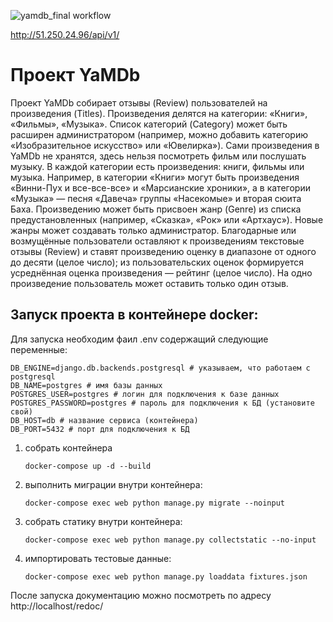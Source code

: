 ![yamdb_final workflow](https://github.com/Ero768/yamdb_final/actions/workflows/yamdb_workflow.yml/badge.svg)

http://51.250.24.96/api/v1/

# Проект YaMDb
Проект YaMDb собирает отзывы (Review) пользователей на произведения (Titles). Произведения делятся на категории: «Книги», «Фильмы», «Музыка». Список категорий (Category) может быть расширен администратором (например, можно добавить категорию «Изобразительное искусство» или «Ювелирка»).
Сами произведения в YaMDb не хранятся, здесь нельзя посмотреть фильм или послушать музыку.
В каждой категории есть произведения: книги, фильмы или музыка. Например, в категории «Книги» могут быть произведения «Винни-Пух и все-все-все» и «Марсианские хроники», а в категории «Музыка» — песня «Давеча» группы «Насекомые» и вторая сюита Баха.
Произведению может быть присвоен жанр (Genre) из списка предустановленных (например, «Сказка», «Рок» или «Артхаус»). Новые жанры может создавать только администратор.
Благодарные или возмущённые пользователи оставляют к произведениям текстовые отзывы (Review) и ставят произведению оценку в диапазоне от одного до десяти (целое число); из пользовательских оценок формируется усреднённая оценка произведения — рейтинг (целое число). На одно произведение пользователь может оставить только один отзыв.

## Запуск проекта в контейнере docker:
 Для запуска необходим фаил .env содержащий следующие переменные:
 ```
 DB_ENGINE=django.db.backends.postgresql # указываем, что работаем с postgresql
 DB_NAME=postgres # имя базы данных
 POSTGRES_USER=postgres # логин для подключения к базе данных
 POSTGRES_PASSWORD=postgres # пароль для подключения к БД (установите свой)
 DB_HOST=db # название сервиса (контейнера)
 DB_PORT=5432 # порт для подключения к БД
```
1.  собрать контейнера 
    ```shell
    docker-compose up -d --build
    ```
2. выполнить миграции внутри контейнера:
    ```shell
    docker-compose exec web python manage.py migrate --noinput
    ```
3. собрать статику внутри контейнера:
    ```shell
    docker-compose exec web python manage.py collectstatic --no-input
    ```
4. импортировать тестовые данные: 
    ```shell
    docker-compose exec web python manage.py loaddata fixtures.json
    ```
После запуска документацию можно посмотреть по адресу http://localhost/redoc/
